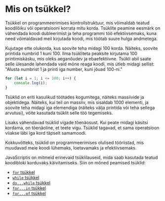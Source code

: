 # Mis on tsükkel?

Tsükkel on programmeerimises kontrollstruktuur, mis võimaldab teatud koodilõiku või operatsiooni korrata mitu korda. Tsüklite peamine eesmärk on vähendada koodi dubleerimist ja teha programmi töö efektiivsemaks, kuna need võimaldavad meil kirjutada koodi, mis töötab suure hulga andmetega.

Kujutage ette olukorda, kus soovite teha midagi 100 korda. Näiteks, soovite printida numbrid 1 kuni 100. Ilma tsükliteta peaksite kirjutama 100 printimiskäsku, mis oleks aeganõudev ja ebaefektiivne. Tsükli abil saate selle ülesande lahendada vaid mõne reaga koodi, mis ütleb midagi sellist: "Alusta numbrist 1 ja printi iga number, kuni jõuad 100-ni."

```javascript
for (let i = 1; i <= 100; i++) {
    console.log(i);
}
```

Tsüklid on eriti kasulikud töötades kogumitega, näiteks massiivide ja objektidega. Näiteks, kui teil on massiiv, mis sisaldab 1000 elementi, ja soovite teha midagi iga elemendiga (näiteks välja printida või teha sellega arvutusi), võite kasutada tsüklit selle töö tegemiseks.

Lisaks vähendavad tsüklid vigade tõenäosust. Kui peate midagi käsitsi kordama, on tõenäoline, et teete vigu. Tsüklid tagavad, et sama operatsioon viiakse läbi iga kord täpselt samamoodi. 

Kokkuvõtteks, tsüklid on programmeerimises olulised tööriistad, mis muudavad meie koodi lühemaks, loetavamaks ja efektiivsemaks.

JavaScriptis on mitmeid erinevaid tsüklilauseid, mida saab kasutada teatud koodibloki korduvaks käivitamiseks. Siin on mõned peamised tsüklid:
- [`for` tsükkel](../for/about.md)
- [`while` tsükkel](../while/about.md)
- [`do...while` tsükkel](../doWhile/about.md)
- [`for...in` tsükkel](../forIn/about.md)
- [`for...of` tsükkel](../forOf/about.md)